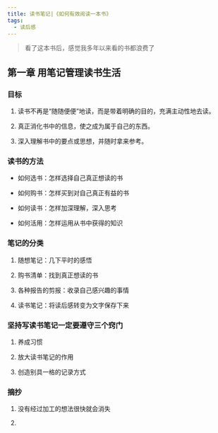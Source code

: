 ```yaml
---
title: 读书笔记|《如何有效阅读一本书》
tags:
  - 读后感
---
```


> 看了这本书后，感觉我多年以来看的书都浪费了

第一章 用笔记管理读书生活
----

### 目标

1. 读书不再是“随随便便”地读，而是带着明确的目的，充满主动性地去读。

2. 真正消化书中的信息，使之成为属于自己的东西。

3. 深入理解书中的要点或思想，并随时拿来参考。

### 读书的方法

- 如何选书：怎样选择自己真正想读的书

- 如何购书：怎样买到对自己真正有益的书

- 如何读书：怎样加深理解，深入思考

- 如何活用：怎样运用从书中获得的知识

<!-- more -->

### 笔记的分类

1. 随想笔记：几下平时的感悟

2. 购书清单：找到真正想读的书

3. 各种报告的剪报：收录自己感兴趣的事情

4. 读书笔记：将读后感转变为文字保存下来

### 坚持写读书笔记一定要遵守三个窍门

1. 养成习惯

2. 放大读书笔记的作用

3. 创造别具一格的记录方式

### 摘抄

1. 没有经过加工的想法很快就会消失

2.
